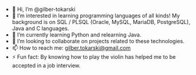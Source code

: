 - 👋 Hi, I’m @gilber-tokarski
- 👀 I’m interested in learning programming languages of all kinds! My background is on SQL / PLSQL (Oracle, MySQL, MariaDB, PostgreSQL), Java and C languages.
- 🌱 I’m currently learning Python and relearning Java.
- 💞️ I’m looking to collaborate on projects related to these technologies.
- 📫 How to reach me: gilber.tokarski@gmail.com
- ⚡ Fun fact: By knowing how to play the violin has helped me to be accepted in a job interview.

<!---
gilber-tokarski/gilber-tokarski is a ✨ special ✨ repository because its `README.md` (this file) appears on your GitHub profile.
You can click the Preview link to take a look at your changes.
--->
